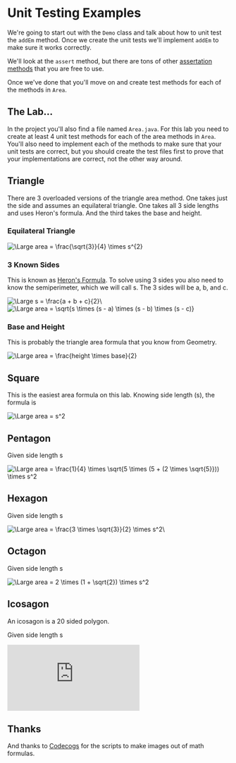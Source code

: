 # Unit Testing Examples

We're going to start out with the `Demo` class and talk about how to unit test the `addEm` method. Once we create the unit tests we'll implement `addEm` to make sure it works correctly.

We'll look at the `assert` method, but there are tons of other [assertation methods](https://junit.org/junit5/docs/5.0.1/api/org/junit/jupiter/api/Assertions.html) that you are free to use. 

Once we've done that you'll move on and create test methods for each of the methods in `Area`.



## The Lab...

In the project you'll also find a file named `Area.java`. For this lab you need to create at least 4 unit test methods for each of the area methods in `Area`. You'll also need to implement each of the methods to make sure that your unit tests are correct, but you should create the test files first to prove that your implementations are correct, not the other way around. 



## Triangle

There are 3 overloaded versions of the triangle area method. One takes just the side and assumes an equilateral triangle. One takes all 3 side lengths and uses Heron's formula. And the third takes the base and height.

### Equilateral Triangle

<img src="https://latex.codecogs.com/gif.latex?\Large&space;area&space;=&space;\frac{\sqrt{3}}{4}&space;\times&space;s^{2}" title="\Large area = \frac{\sqrt{3}}{4} \times s^{2}" />

### 3 Known Sides

This is known as [Heron's Formula](https://en.wikipedia.org/wiki/Heron%27s_formula). To solve using 3 sides you also need to know the semiperimeter, which we will call s. The 3 sides will be a, b, and c.

<img src="https://latex.codecogs.com/gif.latex?\Large&space;s&space;=&space;\frac{a&space;&plus;&space;b&space;&plus;&space;c}{2}\" title="\Large s = \frac{a + b + c}{2}\" />



<img src="https://latex.codecogs.com/gif.latex?\Large&space;area&space;=&space;\sqrt{s&space;\times&space;(s&space;-&space;a)&space;\times&space;(s&space;-&space;b)&space;\times&space;(s&space;-&space;c)}" title="\Large area = \sqrt{s \times (s - a) \times (s - b) \times (s - c)}" />





### Base and Height

This is probably the triangle area formula that you know from Geometry.

<img src="https://latex.codecogs.com/gif.latex?\Large&space;area&space;=&space;\frac{height&space;\times&space;base}{2}" title="\Large area = \frac{height \times base}{2}" />





## Square

This is the easiest area formula on this lab. Knowing side length \(s\), the formula is

<img src="https://latex.codecogs.com/gif.latex?\Large&space;area&space;=&space;s^2" title="\Large area = s^2" />



## Pentagon

Given side length s

<img src="https://latex.codecogs.com/gif.latex?\Large&space;area&space;=&space;\frac{1}{4}&space;\times&space;\sqrt{5&space;\times&space;(5&space;&plus;&space;(2&space;\times&space;\sqrt{5}}))&space;\times&space;s^2" title="\Large area = \frac{1}{4} \times \sqrt{5 \times (5 + (2 \times \sqrt{5}})) \times s^2" />

## Hexagon

Given side length s

<img src="https://latex.codecogs.com/gif.latex?\Large&space;area&space;=&space;\frac{3&space;\times&space;\sqrt{3}}{2}&space;\times&space;s^2\" title="\Large area = \frac{3 \times \sqrt{3}}{2} \times s^2\" />

## Octagon

Given side length s

<img src="https://latex.codecogs.com/gif.latex?\Large&space;area&space;=&space;2&space;\times&space;(1&space;&plus;&space;\sqrt{2})&space;\times&space;s^2" title="\Large area = 2 \times (1 + \sqrt{2}) \times s^2" />



## Icosagon

An icosagon is a 20 sided polygon.

Given side length s

![img](https://latex.codecogs.com/gif.latex?%5CLarge%20area%20%3D%205%20%5Ctimes%20s%5E2%20%5Ctimes%20%281%20&plus;%20%5Csqrt%7B5%7D%20&plus;%20%5Csqrt%7B5%20&plus;%202%20%5Ctimes%20%5Csqrt%7B5%7D%7D%29)


## Thanks
And thanks to [Codecogs](http://www.codecogs.com) for the scripts to make images out of math formulas. 